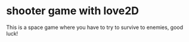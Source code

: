 # shooter game with love2D
 This is a space game where you have to try to survive to enemies, good luck!
